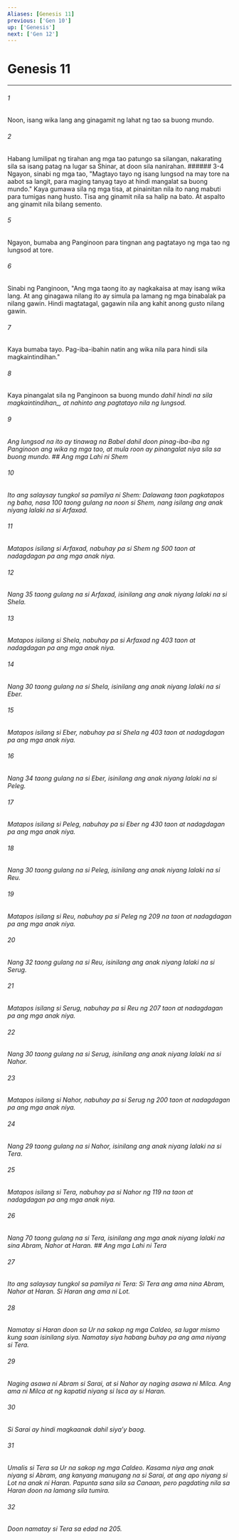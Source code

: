 ```yaml
---
Aliases: [Genesis 11]
previous: ['Gen 10']
up: ['Genesis']
next: ['Gen 12']
---
```

# Genesis 11

***






















###### 1 










Noon, isang wika lang ang ginagamit ng lahat ng tao sa buong mundo. 





















###### 2 










Habang lumilipat ng tirahan ang mga tao patungo sa silangan, nakarating sila sa isang patag na lugar sa Shinar, at doon sila nanirahan. ###### 3-4 Ngayon, sinabi ng mga tao, "Magtayo tayo ng isang lungsod na may tore na aabot sa langit, para maging tanyag tayo at hindi mangalat sa buong mundo." Kaya gumawa sila ng mga tisa, at pinainitan nila ito nang mabuti para tumigas nang husto. Tisa ang ginamit nila sa halip na bato. At aspalto ang ginamit nila bilang semento. 





















###### 5 










Ngayon, bumaba ang Panginoon para tingnan ang pagtatayo ng mga tao ng lungsod at tore. 





















###### 6 










Sinabi ng Panginoon, "Ang mga taong ito ay nagkakaisa at may isang wika lang. At ang ginagawa nilang ito ay simula pa lamang ng mga binabalak pa nilang gawin. Hindi magtatagal, gagawin nila ang kahit anong gusto nilang gawin. 





















###### 7 










Kaya bumaba tayo. Pag-iba-ibahin natin ang wika nila para hindi sila magkaintindihan." 





















###### 8 










Kaya pinangalat sila ng Panginoon sa buong mundo <i class="trans-change">dahil hindi na sila magkaintindihan_, at nahinto ang pagtatayo nila ng lungsod. 





















###### 9 










Ang lungsod na ito ay tinawag na Babel dahil doon pinag-iba-iba ng Panginoon ang wika ng mga tao, at mula roon ay pinangalat niya sila sa buong mundo. ## Ang mga Lahi ni Shem 





















###### 10 










Ito ang salaysay tungkol sa pamilya ni Shem: Dalawang taon pagkatapos ng baha, nasa 100 taong gulang na noon si Shem, nang isilang ang anak niyang lalaki na si Arfaxad. 





















###### 11 










Matapos isilang si Arfaxad, nabuhay pa si Shem ng 500 taon at nadagdagan pa ang mga anak niya. 





















###### 12 










Nang 35 taong gulang na si Arfaxad, isinilang ang anak niyang lalaki na si Shela. 





















###### 13 










Matapos isilang si Shela, nabuhay pa si Arfaxad ng 403 taon at nadagdagan pa ang mga anak niya. 





















###### 14 










Nang 30 taong gulang na si Shela, isinilang ang anak niyang lalaki na si Eber. 





















###### 15 










Matapos isilang si Eber, nabuhay pa si Shela ng 403 taon at nadagdagan pa ang mga anak niya. 





















###### 16 










Nang 34 taong gulang na si Eber, isinilang ang anak niyang lalaki na si Peleg. 





















###### 17 










Matapos isilang si Peleg, nabuhay pa si Eber ng 430 taon at nadagdagan pa ang mga anak niya. 





















###### 18 










Nang 30 taong gulang na si Peleg, isinilang ang anak niyang lalaki na si Reu. 





















###### 19 










Matapos isilang si Reu, nabuhay pa si Peleg ng 209 na taon at nadagdagan pa ang mga anak niya. 





















###### 20 










Nang 32 taong gulang na si Reu, isinilang ang anak niyang lalaki na si Serug. 





















###### 21 










Matapos isilang si Serug, nabuhay pa si Reu ng 207 taon at nadagdagan pa ang mga anak niya. 





















###### 22 










Nang 30 taong gulang na si Serug, isinilang ang anak niyang lalaki na si Nahor. 





















###### 23 










Matapos isilang si Nahor, nabuhay pa si Serug ng 200 taon at nadagdagan pa ang mga anak niya. 





















###### 24 










Nang 29 taong gulang na si Nahor, isinilang ang anak niyang lalaki na si Tera. 





















###### 25 










Matapos isilang si Tera, nabuhay pa si Nahor ng 119 na taon at nadagdagan pa ang mga anak niya. 





















###### 26 










Nang 70 taong gulang na si Tera, isinilang ang mga anak niyang lalaki na sina Abram, Nahor at Haran. ## Ang mga Lahi ni Tera 





















###### 27 










Ito ang salaysay tungkol sa pamilya ni Tera: Si Tera ang ama nina Abram, Nahor at Haran. Si Haran ang ama ni Lot. 





















###### 28 










Namatay si Haran doon sa Ur na sakop ng mga Caldeo, sa lugar mismo kung saan isinilang siya. Namatay siya habang buhay pa ang ama niyang si Tera. 





















###### 29 










Naging asawa ni Abram si Sarai, at si Nahor ay naging asawa ni Milca. Ang ama ni Milca at ng kapatid niyang si Isca ay si Haran. 





















###### 30 










Si Sarai ay hindi magkaanak dahil siyaʼy baog. 





















###### 31 










Umalis si Tera sa Ur na sakop ng mga Caldeo. Kasama niya ang anak niyang si Abram, ang kanyang manugang na si Sarai, at ang apo niyang si Lot na anak ni Haran. Papunta sana sila sa Canaan, pero pagdating nila sa Haran doon na lamang sila tumira. 





















###### 32 










Doon namatay si Tera sa edad na 205.
